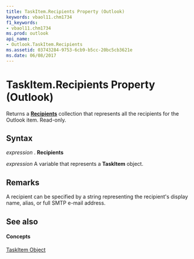 ```yaml
---
title: TaskItem.Recipients Property (Outlook)
keywords: vbaol11.chm1734
f1_keywords:
- vbaol11.chm1734
ms.prod: outlook
api_name:
- Outlook.TaskItem.Recipients
ms.assetid: 03743284-9753-6cb9-b5cc-20bc5cb3621e
ms.date: 06/08/2017
---
```



# TaskItem.Recipients Property (Outlook)

Returns a  **[Recipients](Outlook.Recipients.md)** collection that represents all the recipients for the Outlook item. Read-only.


## Syntax

 _expression_ . **Recipients**

 _expression_ A variable that represents a **TaskItem** object.


## Remarks

A recipient can be specified by a string representing the recipient's display name, alias, or full SMTP e-mail address.


## See also


#### Concepts


[TaskItem Object](Outlook.TaskItem.md)

